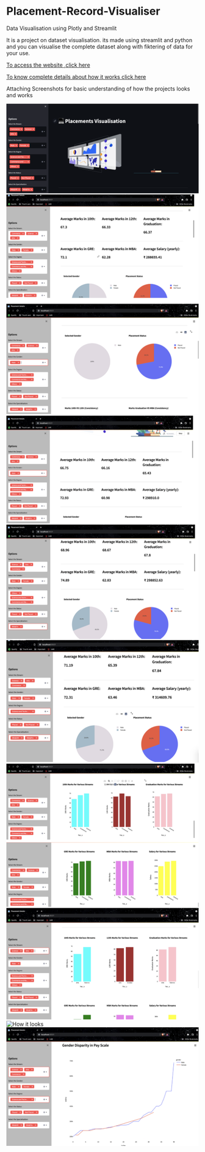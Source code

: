 # Placement-Record-Visualiser

Data Visualisation using Plotly and Streamlit

It is a project on dataset visualisation. its made using streamlit and python and you can visualise the complete dataset along with fiktering of data for your use.

[To access the website ,click here](https://harsh23kashyap-placement-record-visualiser-dashboard-i2c84v.streamlitapp.com/)

[To know complete details about how it works click here](https://github.com/Harsh23Kashyap/Placement-Record-Visualiser/blob/main/Readme%20File%20(Full%20Detailed%20Explanation).pdf)



Attaching Screenshots for basic understanding of how the projects looks and works

![How it looks](https://github.com/Harsh23Kashyap/Placement-Record-Visualiser/blob/main/Screen%20Shot%202022-08-05%20at%2012.00.36%20PM.png)
![How it looks](https://github.com/Harsh23Kashyap/Data-Visualisation/blob/main/Dashboard/Screenshot%202022-02-21%20at%2010.43.27%20AM.png)
![How it looks](https://github.com/Harsh23Kashyap/Data-Visualisation/blob/main/Dashboard/Screenshot%202022-02-21%20at%2010.43.50%20AM.png)
![How it looks](https://github.com/Harsh23Kashyap/Data-Visualisation/blob/main/Dashboard/Screenshot%202022-02-21%20at%2010.43.37%20AM.png)
![How it looks](https://github.com/Harsh23Kashyap/Data-Visualisation/blob/main/Dashboard/Screenshot%202022-02-21%20at%2010.44.00%20AM.png)
![How it looks](https://github.com/Harsh23Kashyap/Data-Visualisation/blob/main/Dashboard/Screenshot%202022-02-21%20at%2010.44.24%20AM.png)
![How it looks](https://github.com/Harsh23Kashyap/Data-Visualisation/blob/main/Dashboard/Screenshot%202022-02-21%20at%2010.44.36%20AM.png)
![How it looks](https://github.com/Harsh23Kashyap/Data-Visualisation/blob/main/Dashboard/Screenshot%202022-02-21%20at%2010.44.46%20AM.png)
![How it looks](http://url/to/img.png)
![How it looks](https://github.com/Harsh23Kashyap/Data-Visualisation/blob/main/Dashboard/Screenshot%202022-02-21%20at%2010.44.59%20AM.png)

